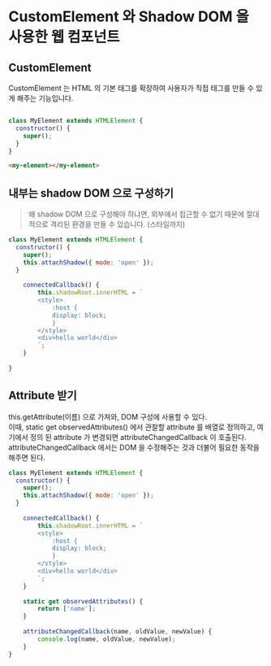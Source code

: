 # CustomElement 와 Shadow DOM 을 사용한 웹 컴포넌트

## CustomElement

CustomElement 는 HTML 의 기본 태그를 확장하여 사용자가 직접 태그를 만들 수 있게 해주는 기능입니다.

```js

class MyElement extends HTMLElement {
  constructor() {
    super();
  }
}
```

```html
<my-element></my-element>
```

## 내부는 shadow DOM 으로 구성하기

> 왜 shadow DOM 으로 구성해야 하냐면, 외부에서 접근할 수 없기 때문에 절대적으로 격리된 환경을 만들 수 있습니다. (스타일까지)

```js
class MyElement extends HTMLElement {
  constructor() {
    super();
    this.attachShadow({ mode: 'open' });
  }
  
    connectedCallback() {
        this.shadowRoot.innerHTML = `
        <style>
            :host {
            display: block;
            }
        </style>
        <div>hello world</div>
        `;
    }
    
}
```

## Attribute 받기

this.getAttribute(이름) 으로 가져와, DOM 구성에 사용할 수 있다.  
이때, static get observedAttributes() 에서 관찰할 attribute 를 배열로 정의하고, 여기에서 정의 된 attribute 가 변경되면 attributeChangedCallback 이 호출된다.  
attributeChangedCallback 에서는 DOM 을 수정해주는 것과 더불어 필요한 동작을 해주면 된다.


```js
class MyElement extends HTMLElement {
  constructor() {
    super();
    this.attachShadow({ mode: 'open' });
  }
  
    connectedCallback() {
        this.shadowRoot.innerHTML = `
        <style>
            :host {
            display: block;
            }
        </style>
        <div>hello world</div>
        `;
    }
    
    static get observedAttributes() {
        return ['name'];
    }
    
    attributeChangedCallback(name, oldValue, newValue) {
        console.log(name, oldValue, newValue);
    }
}
```